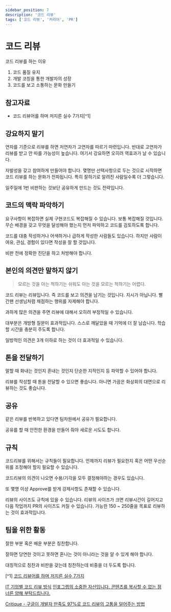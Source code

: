 ```yaml
---
sidebar_position: 7
description: '코드 리뷰'
tags: ['코드 리뷰', '커리어', 'PR']
---
```


# 코드 리뷰

코드 리뷰를 하는 이유

1. 코드 품질 유지
2. 개발 코칭을 통한 개발자의 성장
3. 코드를 보고 소통하는 문화 만들기

## 참고자료

- 코드 리뷰어를 하며 저지른 실수 7가지[^1]

## 강요하지 말기

연차를 기준으로 리뷰를 하면 저연차가 고연차를 따르기 마련입니다. 반대로 고연차가 리뷰를 받고 안 따를 가능성이 높습니다. 여기서 강요하면 오히려 역효과가 날 수 있습니다.

자발성을 갖고 참여하게 만들어야 합니다. 몇명만 선택사항으로 두는 것으로 시작하면 코드 리뷰를 하는 문화가 전파됩니다. 특히 잘하기로 알려진 사람일수록 더 그렇습니다.

일주일에 1번 비판하는 것보단 공유하게 만드는 것도 전략입니다.

## 코드의 맥락 파악하기

요구사항이 복잡하면 실제 구현코드도 복잡해질 수 있습니다. 보통 복잡해질 것입니다. 무슨 배경을 갖고 무엇을 달성해야 했는지 먼저 파악하고 코드를 검토하도록 합니다.

코드를 대충 작성하거나 어색하거나 급하게 작성한 사람들도 있습니다. 하지만 사람이 여유, 관심, 경험이 있다면 작성을 잘 할 것입니다.

비판 전에 정확한 진단을 하고 처방해야 합니다.

## 본인의 의견만 말하지 않기

> 모르는 것을 아는 척하기는 쉬워도 아는 것을 모르는 척하기는 어렵다.

코드 리뷰는 리뷰입니다. 즉 코드를 보고 의견을 남기는 것입니다. 지시가 아닙니다. 빨간팬 선생님처럼 채점하는 행위를 자제해야 합니다.

과하게 많은 의견을 주면 리뷰에 대해서 오히려 부정적일 수 있습니다.

대부분은 개방형 질문이 효과적입니다. 스스로 깨달았을 때 기억에 더 잘 남습니다. 학습할 시간을 충분히 주도록 합니다.

일방적인 의견은 3개 이하로 하는 것이 더 효과적일 수 있습니다.

## 톤을 전달하기

말할 때 화내는 것인지 혼내는 것인지 단순한 지적인지 등 파악할 수 있어야 합니다.

리뷰를 작성할 때 톤을 전달할 수 있으면 좋습니다. 아니면 가끔은 화상회의 대면으로 리뷰하는 것도 좋습니다.

## 공유

같은 리뷰를 반복하고 있다면 팀차원에서 공유가 필요합니다.

공유를 할 때 안전한 환경을 만들어 줘야 새로운 시도도 합니다.

## 규칙

코드리뷰를 위해서는 규칙들이 필요합니다. 언제까지 리뷰가 필요한지 혹은 어떤 우선순위를 조정해야 할지 필요할 수 있습니다.

코드리뷰의 의견이 나오면 수용/기각을 모두 결정해야하는 경우도 있습니다.

또 몇명 이상 Approve를 받게 강제사항도 존재할 수 있습니다.

리뷰의 사이즈도 규칙에 있을 수 있습니다. 리뷰의 사이즈가 크면 리뷰시간이 길어지고 다음 작업까지 PR의 사이즈도 커질 수 있습니다. 가능한 150 ~ 250줄을 목표로 리뷰하는 것이 효과적입니다.

## 팀을 위한 활동

잘한 부분 혹은 배운 부분은 칭찬합니다.

잘하면 당연한 것이고 못하면 혼나는 것이 아니라는 것을 알 수 있게 해야 합니다.

대칭적으로 칭찬과 비판을 갖는데 칭찬하는데 비중을 더 두도록 합니다.

[^1] [코드 리뷰어를 하며 저지른 실수 7가지](https://yozm.wishket.com/magazine/detail/2095/)

[IT 기업별 코드 리뷰 방식](https://news.hada.io/topic?id=11048)
[인포그랩의 소중한 자산입니다. 콘텐츠를 복사할 수 없는 점 너른 양해 부탁드립니다.](https://insight.infograb.net/blog/2023/06/28/gitlab-ai/)

[Critique - 구글이 개발자 만족도 97%로 코드 리뷰의 고통을 덜어주는 방법](https://news.hada.io/topic?id=12289)
